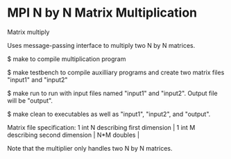 # MPI N by N Matrix Multiplication
Matrix multiply

Uses message-passing interface to multiply two N by N matrices.

$ make
to compile multiplication program

$ make testbench
to compile auxilliary programs and create two matrix files "input1" and "input2"

$ make run
to run with input files named "input1" and "input2". Output file will be "output".

$ make clean
to executables as well as "input1", "input2", and "output".

Matrix file specification:
1 int N describing first dimension |
1 int M describing second dimension |
N*M doubles |

Note that the multiplier only handles two N by N matrices.
